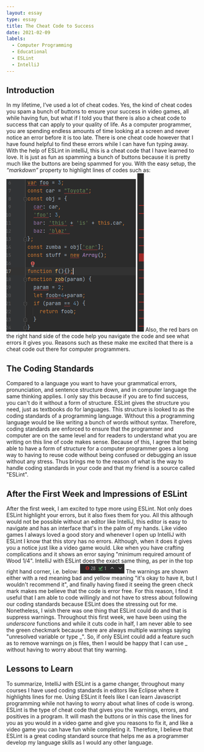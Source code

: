 ```yaml
---
layout: essay
type: essay
title: The Cheat Code to Success
date: 2021-02-09
labels:
  - Computer Programming
  - Educational
  - ESLint
  - IntelliJ
---
```

## Introduction
In my lifetime, I’ve used a lot of cheat codes. Yes, the kind of cheat codes you spam a bunch of buttons to ensure your success in video games, all while having fun, but what if I told you that there is also a cheat code to success that can apply to your quality of life. As a computer programmer, you are spending endless amounts of time looking at a screen and never notice an error before it is too late. There is one cheat code however that I have found helpful to find these errors while I can have fun typing away. With the help of ESLint in intelliJ, this is a cheat code that I have learned to love. It is just as fun as spamming a bunch of buttons because it is pretty much like the buttons are being spammed for you. With the easy setup, the <i>“markdown”</i> property to highlight lines of codes such as:
<img src="../images/code.PNG"> <img src="../images/lines.PNG">
Also, the red bars on the right hand side of the code help you navigate the code and see what errors it gives you. Reasons such as these make me excited that there is a cheat code out there for computer programmers.

## The Coding Standards
Compared to a language you want to have your grammatical errors, pronunciation, and sentence structure down, and in computer language the same thinking applies. I only say this because if you are to find success, you can't do it without a form of structure. ESLint gives the structure you need, just as textbooks do for languages. This structure is looked to as the coding standards of a programming language. Without this a programming language would be like writing a bunch of words without syntax. Therefore, coding standards are enforced to ensure that the programmer and computer are on the same level and for readers to understand what you are writing on this line of code makes sense. Because of this, I agree that being able to have a form of structure for a computer programmer goes a long way to having to reuse code without being confused or debugging an issue without any stress. Thus brings me to the reason of what is the way to handle coding standards in your code and that my friend is a source called "ESLint".

## After the First Week and Impressions of ESLint
After the first week, I am excited to type more using ESLint. Not only does ESLint highlight your errors, but it also fixes them for you. All this although would not be possible without an editor like IntelliJ, this editor is easy to navigate and has an interface that's in the palm of my hands. Like video games I always loved a good story and whenever I open up IntelliJ with ESLint I know that this story has no errors. Although, when it does it gives you a notice just like a video game would. Like when you have crafting complications and it shows an error saying "minimum required amount of Wood 1/4". IntelliJ with ESLint does the exact same thing, as per in the top right hand corner, i.e. below:
<img src="../images/right-hand.PNG">
The warnings are shown either with a red meaning bad and yellow meaning "it's okay to have it, but I wouldn't recommend it", and finally having fixed it seeing the green check mark makes me believe that the code is error free. For this reason, I find it useful that I am able to code willingly and not have to stress about following our coding standards because ESLint does the stressing out for me. Nonetheless, I wish there was one thing that ESLint could do and that is suppress warnings. Throughout this first week, we have been using the <i> underscore </i> functions and while it cuts code in half, I am never able to see the green checkmark because there are always multiple warnings saying "unresolved variable or type _". So, if only ESLint could add a feature such as to remove warnings on js files, then I would be happy that I can use _ without having to worry about that tiny warning.

## Lessons to Learn
To summarize, IntelliJ with ESLint is a game changer, throughout many courses I have used coding standards in editors like Eclipse where it highlights lines for me. Using ESLint it feels like I can learn Javascript programming while not having to worry about what lines of code is wrong. ESLint is the type of cheat code that gives you the warnings, errors, and positives in a program. It will mash the buttons or in this case the lines for you as you would in a video game and give you reasons to fix it, and like a video game you can have fun while completing it. Therefore, I believe that ESLint is a great coding standard source that helps me as a programmer develop my language skills as I would any other language. 